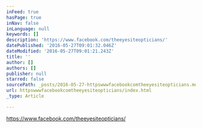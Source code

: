 ```yaml
---
inFeed: true
hasPage: true
inNav: false
inLanguage: null
keywords: []
description: 'https://www.facebook.com/theeyesiteopticians/'
datePublished: '2016-05-27T09:01:32.046Z'
dateModified: '2016-05-27T09:01:21.243Z'
title: ''
author: []
authors: []
publisher: null
starred: false
sourcePath: _posts/2016-05-27-httpswwwfacebookcomtheeyesiteopticians.md
url: httpswwwfacebookcomtheeyesiteopticians/index.html
_type: Article

---
```

https://www.facebook.com/theeyesiteopticians/